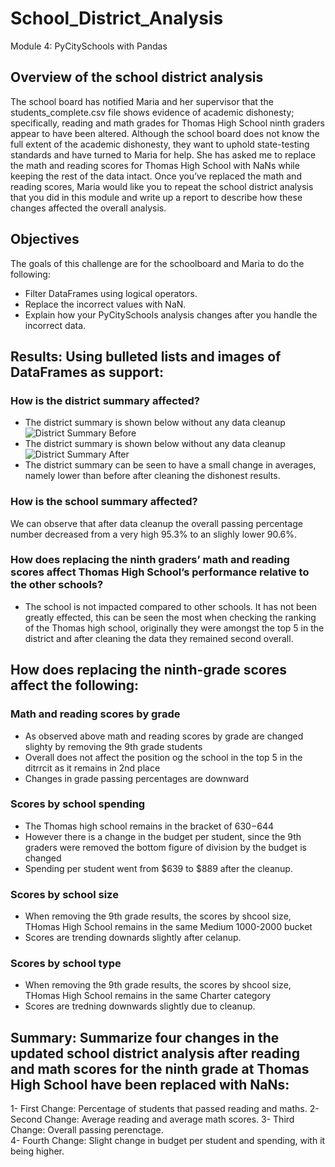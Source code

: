 # School_District_Analysis
Module 4: PyCitySchools with Pandas

## Overview of the school district analysis
The school board has notified Maria and her supervisor that the students_complete.csv file shows evidence of academic dishonesty; specifically, reading and math grades for Thomas High School ninth graders appear to have been altered. Although the school board does not know the full extent of the academic dishonesty, they want to uphold state-testing standards and have turned to Maria for help. She has asked me to replace the math and reading scores for Thomas High School with NaNs while keeping the rest of the data intact. Once you’ve replaced the math and reading scores, Maria would like you to repeat the school district analysis that you did in this module and write up a report to describe how these changes affected the overall analysis.

## Objectives
The goals of this challenge are for the schoolboard and Maria to do the following:
- Filter DataFrames using logical operators.
- Replace the incorrect values with NaN.
- Explain how your PyCitySchools analysis changes after you handle the incorrect data.

## Results: Using bulleted lists and images of DataFrames as support:

### How is the district summary affected?
- The district summary is shown below without any data cleanup
![District Summary Before](https://user-images.githubusercontent.com/88692025/134841400-e6e2cbbd-bc0e-49a0-8ecd-fc7aa24f00c6.PNG)
- The district summary is shown below without any data cleanup
![District Summary After](https://user-images.githubusercontent.com/88692025/134841456-a6b0fc9e-d833-4473-98ae-628c9e6688fd.PNG)
- The district summary can be seen to have a small change in averages, namely lower than before after cleaning the dishonest results. 

### How is the school summary affected?
We can observe that after data cleanup the overall passing percentage number decreased from a very high 95.3% to an slighly lower 90.6%.

### How does replacing the ninth graders’ math and reading scores affect Thomas High School’s performance relative to the other schools?
- The school is not impacted compared to other schools. It has not been greatly effected, this can be seen the most when checking the ranking of the Thomas high school, originally they were amongst the top 5 in the district and after cleaning the data they remained second overall.

## How does replacing the ninth-grade scores affect the following:

### Math and reading scores by grade
- As observed above math and reading scores by grade are changed slighty by removing the 9th grade students
- Overall does not affect the position og the school in the top 5 in the ditrrcit as it remains in 2nd place
- Changes in grade passing percentages are downward

### Scores by school spending
- The Thomas high school remains in the bracket of $630-$644
- However there is a change in the budget per student, since the 9th graders were removed the bottom figure of division by the budget is changed
- Spending per student  went from $639 to $889 after the cleanup.

### Scores by school size
- When removing the 9th grade results, the scores by shcool size, THomas High School remains in the same Medium 1000-2000 bucket
- Scores are trending downards slightly after celanup.

### Scores by school type
- When removing the 9th grade results, the scores by shcool size, THomas High School remains in the same Charter category
- Scores are tredning downwards slightly due to cleanup.

## Summary: Summarize four changes in the updated school district analysis after reading and math scores for the ninth grade at Thomas High School have been replaced with NaNs:
1- First Change: Percentage of students that passed reading and maths. 
2- Second Change: Average reading and average math scores.
3- Third Change: Overall passing perenctage.  
4- Fourth Change: Slight change in budget per student and spending, with it being higher.
